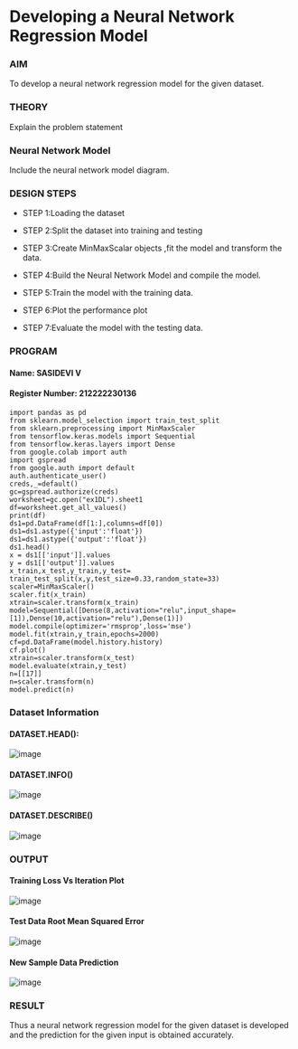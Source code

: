 # Developing a Neural Network Regression Model

### AIM

To develop a neural network regression model for the given dataset.

### THEORY

Explain the problem statement

### Neural Network Model

Include the neural network model diagram.

### DESIGN STEPS

- STEP 1:Loading the dataset
  
- STEP 2:Split the dataset into training and testing
  
- STEP 3:Create MinMaxScalar objects ,fit the model and transform the data.
  
- STEP 4:Build the Neural Network Model and compile the model.
  
- STEP 5:Train the model with the training data.
  
- STEP 6:Plot the performance plot
  
- STEP 7:Evaluate the model with the testing data.

### PROGRAM

#### Name: SASIDEVI V
#### Register Number: 212222230136

```
import pandas as pd
from sklearn.model_selection import train_test_split
from sklearn.preprocessing import MinMaxScaler
from tensorflow.keras.models import Sequential
from tensorflow.keras.layers import Dense
from google.colab import auth
import gspread
from google.auth import default
auth.authenticate_user()
creds,_=default()
gc=gspread.authorize(creds)
worksheet=gc.open("ex1DL").sheet1
df=worksheet.get_all_values()
print(df)
ds1=pd.DataFrame(df[1:],columns=df[0])
ds1=ds1.astype({'input':'float'})
ds1=ds1.astype({'output':'float'})
ds1.head()
x = ds1[['input']].values
y = ds1[['output']].values
x_train,x_test,y_train,y_test= train_test_split(x,y,test_size=0.33,random_state=33)
scaler=MinMaxScaler()
scaler.fit(x_train)
xtrain=scaler.transform(x_train)
model=Sequential([Dense(8,activation="relu",input_shape=[1]),Dense(10,activation="relu"),Dense(1)])
model.compile(optimizer='rmsprop',loss='mse')
model.fit(xtrain,y_train,epochs=2000)
cf=pd.DataFrame(model.history.history)
cf.plot()
xtrain=scaler.transform(x_test)
model.evaluate(xtrain,y_test)
n=[[17]]
n=scaler.transform(n)
model.predict(n)
```
### Dataset Information

#### DATASET.HEAD():
![image](https://github.com/user-attachments/assets/ec7b839f-d7e4-4216-a11b-11588541a75e)
#### DATASET.INFO()
![image](https://github.com/user-attachments/assets/6eb9e699-e5e6-4f83-8f59-e387eb2b6737)
#### DATASET.DESCRIBE()
![image](https://github.com/user-attachments/assets/38303258-78bc-49e5-b083-e7d70f8c85ce)

### OUTPUT

#### Training Loss Vs Iteration Plot
![image](https://github.com/user-attachments/assets/6a6f3843-d470-475c-9530-c6e0de294a23)

#### Test Data Root Mean Squared Error
![image](https://github.com/user-attachments/assets/89054004-5ebc-46ab-9f6d-15cdaaa76869)

#### New Sample Data Prediction

![image](https://github.com/user-attachments/assets/925d3dea-d77d-463c-84ad-04a0f0782e66)

### RESULT
Thus a neural network regression model for the given dataset is developed and the prediction for the given input is obtained accurately.
